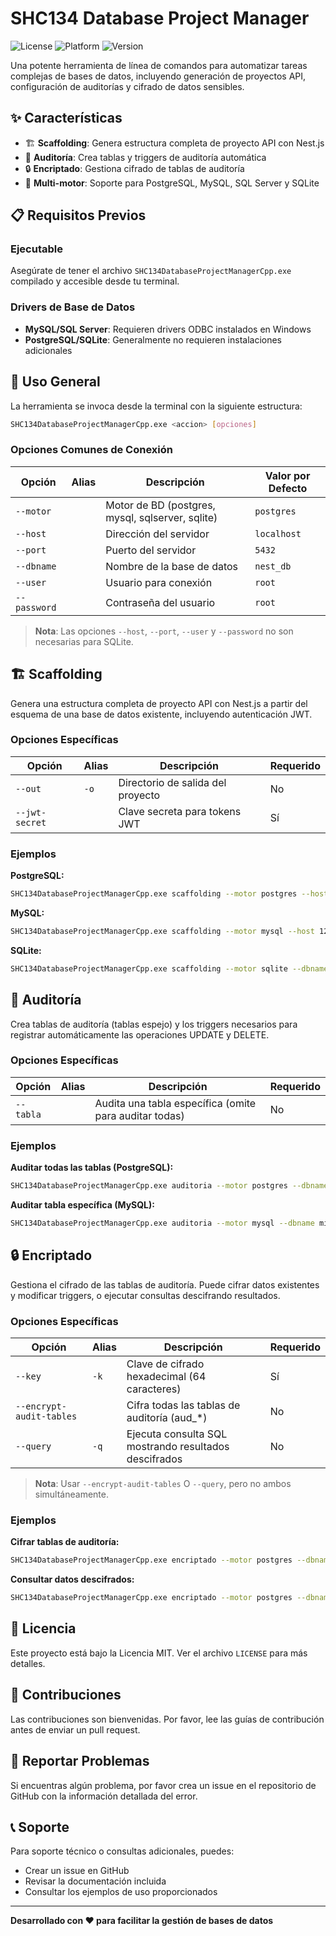 # SHC134 Database Project Manager

![License](https://img.shields.io/badge/license-MIT-blue.svg)
![Platform](https://img.shields.io/badge/platform-Windows-lightgrey.svg)
![Version](https://img.shields.io/badge/version-1.0.0-green.svg)

Una potente herramienta de línea de comandos para automatizar tareas complejas de bases de datos, incluyendo generación de proyectos API, configuración de auditorías y cifrado de datos sensibles.

## ✨ Características

- 🏗️ **Scaffolding**: Genera estructura completa de proyecto API con Nest.js
- 📝 **Auditoría**: Crea tablas y triggers de auditoría automática
- 🔒 **Encriptado**: Gestiona cifrado de tablas de auditoría
- 🔌 **Multi-motor**: Soporte para PostgreSQL, MySQL, SQL Server y SQLite

## 📋 Requisitos Previos

### Ejecutable
Asegúrate de tener el archivo `SHC134DatabaseProjectManagerCpp.exe` compilado y accesible desde tu terminal.

### Drivers de Base de Datos
- **MySQL/SQL Server**: Requieren drivers ODBC instalados en Windows
- **PostgreSQL/SQLite**: Generalmente no requieren instalaciones adicionales

## 🚀 Uso General

La herramienta se invoca desde la terminal con la siguiente estructura:

```bash
SHC134DatabaseProjectManagerCpp.exe <accion> [opciones]
```

### Opciones Comunes de Conexión

| Opción | Alias | Descripción | Valor por Defecto |
|--------|-------|-------------|-------------------|
| `--motor` | | Motor de BD (postgres, mysql, sqlserver, sqlite) | `postgres` |
| `--host` | | Dirección del servidor | `localhost` |
| `--port` | | Puerto del servidor | `5432` |
| `--dbname` | | Nombre de la base de datos | `nest_db` |
| `--user` | | Usuario para conexión | `root` |
| `--password` | | Contraseña del usuario | `root` |

> **Nota**: Las opciones `--host`, `--port`, `--user` y `--password` no son necesarias para SQLite.

## 🏗️ Scaffolding

Genera una estructura completa de proyecto API con Nest.js a partir del esquema de una base de datos existente, incluyendo autenticación JWT.

### Opciones Específicas

| Opción | Alias | Descripción | Requerido |
|--------|-------|-------------|-----------|
| `--out` | `-o` | Directorio de salida del proyecto | No |
| `--jwt-secret` | | Clave secreta para tokens JWT | Sí |

### Ejemplos

**PostgreSQL:**
```bash
SHC134DatabaseProjectManagerCpp.exe scaffolding --motor postgres --host localhost --port 5432 --dbname mi_db --user admin --password "pass" --jwt-secret "MI_CLAVE_SECRETA" --out mi-api
```

**MySQL:**
```bash
SHC134DatabaseProjectManagerCpp.exe scaffolding --motor mysql --host 127.0.0.1 --port 3306 --dbname mi_db --user root --password "pass" --jwt-secret "MI_CLAVE_SECRETA"
```

**SQLite:**
```bash
SHC134DatabaseProjectManagerCpp.exe scaffolding --motor sqlite --dbname "C:\ruta\a\mi\db.sqlite" --jwt-secret "MI_CLAVE_SECRETA"
```

## 📝 Auditoría

Crea tablas de auditoría (tablas espejo) y los triggers necesarios para registrar automáticamente las operaciones UPDATE y DELETE.

### Opciones Específicas

| Opción | Alias | Descripción | Requerido |
|--------|-------|-------------|-----------|
| `--tabla` | | Audita una tabla específica (omite para auditar todas) | No |

### Ejemplos

**Auditar todas las tablas (PostgreSQL):**
```bash
SHC134DatabaseProjectManagerCpp.exe auditoria --motor postgres --dbname mi_db --user admin --password "pass"
```

**Auditar tabla específica (MySQL):**
```bash
SHC134DatabaseProjectManagerCpp.exe auditoria --motor mysql --dbname mi_db --user root --password "pass" --tabla clientes
```

## 🔒 Encriptado

Gestiona el cifrado de las tablas de auditoría. Puede cifrar datos existentes y modificar triggers, o ejecutar consultas descifrando resultados.

### Opciones Específicas

| Opción | Alias | Descripción | Requerido |
|--------|-------|-------------|-----------|
| `--key` | `-k` | Clave de cifrado hexadecimal (64 caracteres) | Sí |
| `--encrypt-audit-tables` | | Cifra todas las tablas de auditoría (aud_*) | No |
| `--query` | `-q` | Ejecuta consulta SQL mostrando resultados descifrados | No |

> **Nota**: Usar `--encrypt-audit-tables` O `--query`, pero no ambos simultáneamente.

### Ejemplos

**Cifrar tablas de auditoría:**
```bash
SHC134DatabaseProjectManagerCpp.exe encriptado --motor postgres --dbname mi_db --user admin --password "pass" --key "TU_CLAVE_HEXADECIMAL_DE_64_CARACTERES_AQUI" --encrypt-audit-tables
```

**Consultar datos descifrados:**
```bash
SHC134DatabaseProjectManagerCpp.exe encriptado --motor postgres --dbname mi_db --user admin --password "pass" --key "TU_CLAVE_HEXADECIMAL_DE_64_CARACTERES_AQUI" --query "SELECT * FROM aud_usuarios LIMIT 10"
```

## 📄 Licencia

Este proyecto está bajo la Licencia MIT. Ver el archivo `LICENSE` para más detalles.

## 🤝 Contribuciones

Las contribuciones son bienvenidas. Por favor, lee las guías de contribución antes de enviar un pull request.

## 🐛 Reportar Problemas

Si encuentras algún problema, por favor crea un issue en el repositorio de GitHub con la información detallada del error.

## 📞 Soporte

Para soporte técnico o consultas adicionales, puedes:
- Crear un issue en GitHub
- Revisar la documentación incluida
- Consultar los ejemplos de uso proporcionados

---

**Desarrollado con ❤️ para facilitar la gestión de bases de datos**